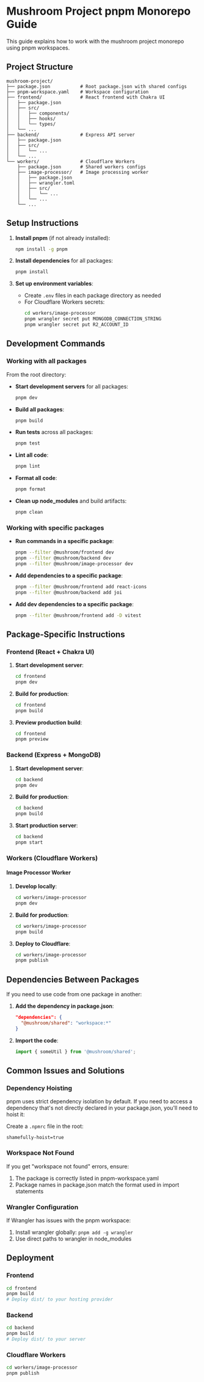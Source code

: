 # Mushroom Project pnpm Monorepo Guide

This guide explains how to work with the mushroom project monorepo using pnpm workspaces.

## Project Structure

```
mushroom-project/
├── package.json           # Root package.json with shared configs
├── pnpm-workspace.yaml    # Workspace configuration
├── frontend/              # React frontend with Chakra UI
│   ├── package.json
│   ├── src/
│   │   ├── components/
│   │   ├── hooks/
│   │   └── types/
│   └── ...
├── backend/               # Express API server
│   ├── package.json
│   ├── src/
│   │   └── ...
│   └── ...
└── workers/               # Cloudflare Workers
    ├── package.json       # Shared workers configs
    ├── image-processor/   # Image processing worker
    │   ├── package.json
    │   ├── wrangler.toml
    │   ├── src/
    │   │   └── ...
    │   └── ...
    └── ...
```

## Setup Instructions

1. **Install pnpm** (if not already installed):
   ```bash
   npm install -g pnpm
   ```

2. **Install dependencies** for all packages:
   ```bash
   pnpm install
   ```

3. **Set up environment variables**:
   - Create `.env` files in each package directory as needed
   - For Cloudflare Workers secrets:
     ```bash
     cd workers/image-processor
     pnpm wrangler secret put MONGODB_CONNECTION_STRING
     pnpm wrangler secret put R2_ACCOUNT_ID
     ```

## Development Commands

### Working with all packages

From the root directory:

- **Start development servers** for all packages:
  ```bash
  pnpm dev
  ```

- **Build all packages**:
  ```bash
  pnpm build
  ```

- **Run tests** across all packages:
  ```bash
  pnpm test
  ```

- **Lint all code**:
  ```bash
  pnpm lint
  ```

- **Format all code**:
  ```bash
  pnpm format
  ```

- **Clean up node_modules** and build artifacts:
  ```bash
  pnpm clean
  ```

### Working with specific packages

- **Run commands in a specific package**:
  ```bash
  pnpm --filter @mushroom/frontend dev
  pnpm --filter @mushroom/backend dev
  pnpm --filter @mushroom/image-processor dev
  ```

- **Add dependencies to a specific package**:
  ```bash
  pnpm --filter @mushroom/frontend add react-icons
  pnpm --filter @mushroom/backend add joi
  ```

- **Add dev dependencies to a specific package**:
  ```bash
  pnpm --filter @mushroom/frontend add -D vitest
  ```

## Package-Specific Instructions

### Frontend (React + Chakra UI)

1. **Start development server**:
   ```bash
   cd frontend
   pnpm dev
   ```

2. **Build for production**:
   ```bash
   cd frontend
   pnpm build
   ```

3. **Preview production build**:
   ```bash
   cd frontend
   pnpm preview
   ```

### Backend (Express + MongoDB)

1. **Start development server**:
   ```bash
   cd backend
   pnpm dev
   ```

2. **Build for production**:
   ```bash
   cd backend
   pnpm build
   ```

3. **Start production server**:
   ```bash
   cd backend
   pnpm start
   ```

### Workers (Cloudflare Workers)

#### Image Processor Worker

1. **Develop locally**:
   ```bash
   cd workers/image-processor
   pnpm dev
   ```

2. **Build for production**:
   ```bash
   cd workers/image-processor
   pnpm build
   ```

3. **Deploy to Cloudflare**:
   ```bash
   cd workers/image-processor
   pnpm publish
   ```

## Dependencies Between Packages

If you need to use code from one package in another:

1. **Add the dependency in package.json**:
   ```json
   "dependencies": {
     "@mushroom/shared": "workspace:*"
   }
   ```

2. **Import the code**:
   ```typescript
   import { someUtil } from '@mushroom/shared';
   ```

## Common Issues and Solutions

### Dependency Hoisting

pnpm uses strict dependency isolation by default. If you need to access a dependency that's not directly declared in your package.json, you'll need to hoist it:

Create a `.npmrc` file in the root:
```
shamefully-hoist=true
```

### Workspace Not Found

If you get "workspace not found" errors, ensure:
1. The package is correctly listed in pnpm-workspace.yaml
2. Package names in package.json match the format used in import statements

### Wrangler Configuration

If Wrangler has issues with the pnpm workspace:
1. Install wrangler globally: `pnpm add -g wrangler`
2. Use direct paths to wrangler in node_modules

## Deployment

### Frontend
```bash
cd frontend
pnpm build
# Deploy dist/ to your hosting provider
```

### Backend
```bash
cd backend
pnpm build
# Deploy dist/ to your server
```

### Cloudflare Workers
```bash
cd workers/image-processor
pnpm publish
```
